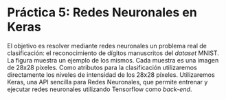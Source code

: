 # Práctica 5: Redes Neuronales en Keras
El objetivo es resolver mediante redes neuronales un problema real de clasificación: el
reconocimiento de dígitos manuscritos del _dataset_ MNIST. La figura muestra un ejemplo
de los mismos. Cada muestra es una imagen de 28x28 píxeles. Como atributos para la
clasificación utilizaremos directamente los niveles de intensidad de los 28x28 píxeles.
Utilizaremos Keras, una API sencilla para Redes Neuronales, que permite entrenar y
ejecutar redes neuronales utilizando Tensorflow como _back-end_.
